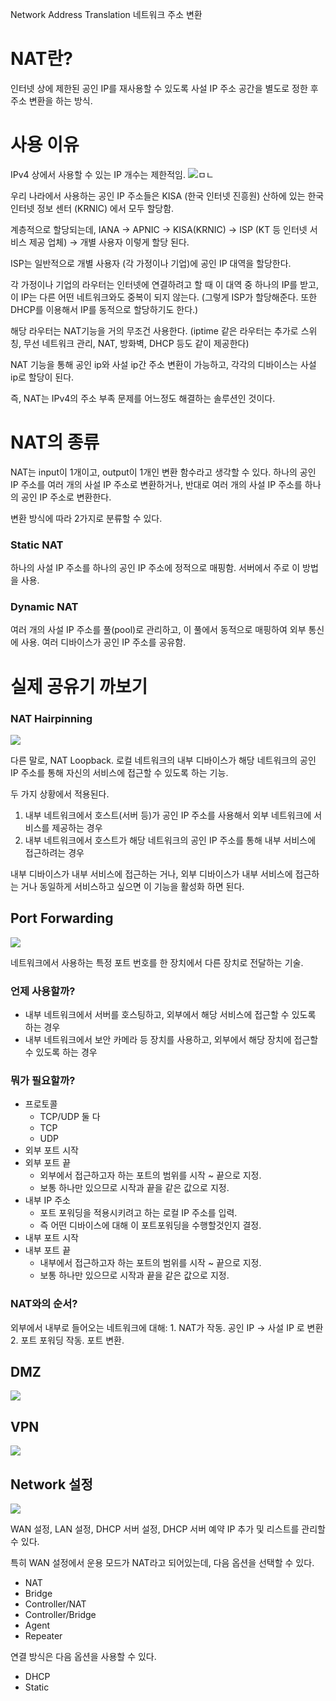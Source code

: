 Network Address Translation
네트워크 주소 변환

# NAT란?

인터넷 상에 제한된 공인 IP를 재사용할 수 있도록 사설 IP 주소 공간을 별도로 정한 후 주소 변환을 하는 방식.

# 사용 이유

IPv4 상에서 사용할 수 있는 IP 개수는 제한적임. 
![ㅁㄴ](http://www.ktword.co.kr/img_data/4864_1.JPG)

우리 나라에서 사용하는 공인 IP 주소들은 KISA (한국 인터넷 진흥원) 산하에 있는 한국 인터넷 정보 센터 (KRNIC) 에서 모두 할당함.

계층적으로 할당되는데,
IANA -> APNIC -> KISA(KRNIC) -> ISP (KT 등 인터넷 서비스 제공 업체) -> 개별 사용자 
이렇게 할당 된다.

ISP는 일반적으로 개별 사용자 (각 가정이나 기업)에 공인 IP 대역을 할당한다.

각 가정이나 기업의 라우터는 인터넷에 연결하려고 할 때 이 대역 중 하나의 IP를 받고, 이 IP는 다른 어떤 네트워크와도 중복이 되지 않는다. (그렇게 ISP가 할당해준다. 또한 DHCP를 이용해서 IP를 동적으로 할당하기도 한다.)

해당 라우터는 NAT기능을 거의 무조건 사용한다. (iptime 같은 라우터는 추가로 스위칭, 무선 네트워크 관리, NAT, 방화벽, DHCP 등도 같이 제공한다)

NAT 기능을 통해 공인 ip와 사설 ip간 주소 변환이 가능하고, 각각의 디바이스는 사설 ip로 할당이 된다.


즉, NAT는 IPv4의 주소 부족 문제를 어느정도 해결하는 솔루션인 것이다.

# NAT의 종류

NAT는 input이 1개이고, output이 1개인 변환 함수라고 생각할 수 있다.
하나의 공인 IP 주소를 여러 개의 사설 IP 주소로 변환하거나,
반대로 여러 개의 사설 IP 주소를 하나의 공인 IP 주소로 변환한다.

변환 방식에 따라 2가지로 분류할 수 있다.

### Static NAT
하나의 사설 IP 주소를 하나의 공인 IP 주소에 정적으로 매핑함. 서버에서 주로 이 방법을 사용.

### Dynamic NAT
여러 개의 사설 IP 주소를 풀(pool)로 관리하고, 이 풀에서 동적으로 매핑하여 외부 통신에 사용. 여러 디바이스가 공인 IP 주소를 공유함.


# 실제 공유기 까보기

### NAT Hairpinning

![](NAT_1_Hairpinning.png)

다른 말로, NAT Loopback.
로컬 네트워크의 내부 디바이스가 해당 네트워크의 공인 IP 주소를 통해 자신의 서비스에 접근할 수 있도록 하는 기능.

두 가지 상황에서 적용된다.
1. 내부 네트워크에서 호스트(서버 등)가 공인 IP 주소를 사용해서 외부 네트워크에 서비스를 제공하는 경우
2. 내부 네트워크에서 호스트가 해당 네트워크의 공인 IP 주소를 통해 내부 서비스에 접근하려는 경우

내부 디바이스가 내부 서비스에 접근하는 거나, 외부 디바이스가 내부 서비스에 접근하는 거나 동일하게 서비스하고 싶으면 이 기능을 활성화 하면 된다.


## Port Forwarding

![](NAT_2_Port_Forward.png)

네트워크에서 사용하는 특정 포트 번호를 한 장치에서 다른 장치로 전달하는 기술. 

### 언제 사용할까?
* 내부 네트워크에서 서버를 호스팅하고, 외부에서 해당 서비스에 접근할 수 있도록 하는 경우
* 내부 네트워크에서 보안 카메라 등 장치를 사용하고, 외부에서 해당 장치에 접근할 수 있도록 하는 경우

### 뭐가 필요할까?
* 프로토콜
	* TCP/UDP 둘 다
	* TCP
	* UDP
* 외부 포트 시작
* 외부 포트 끝
	* 외부에서 접근하고자 하는 포트의 범위를 시작 ~ 끝으로 지정.
	* 보통 하나만 있으므로 시작과 끝을 같은 값으로 지정.
* 내부 IP 주소
	* 포트 포워딩을 적용시키려고 하는 로컬 IP 주소를 입력.
	* 즉 어떤 디바이스에 대해 이 포트포워딩을 수행할것인지 결정.
* 내부 포트 시작
* 내부 포트 끝
	* 내부에서 접근하고자 하는 포트의 범위를 시작 ~ 끝으로 지정.
	* 보통 하나만 있으므로 시작과 끝을 같은 값으로 지정.

### NAT와의 순서?

외부에서 내부로 들어오는 네트워크에 대해:
	1. NAT가 작동. 공인 IP -> 사설 IP 로 변환
	2. 포트 포워딩 작동. 포트 변환.

## DMZ

![](NAT_3_DMZ.png)



## VPN

![](NAT_4_VPN.png)

## Network 설정

![](NAT_5_Network_Config.png)

WAN 설정, LAN 설정, DHCP 서버 설정, DHCP 서버 예약 IP 추가 및 리스트를 관리할 수 있다.

특히 WAN 설정에서 운용 모드가 NAT라고 되어있는데, 다음 옵션을 선택할 수 있다.
- NAT
- Bridge
- Controller/NAT
- Controller/Bridge
- Agent
- Repeater

연결 방식은 다음 옵션을 사용할 수 있다.
- DHCP
- Static

